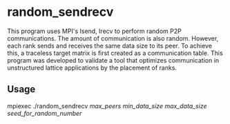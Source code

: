 # random_sendrecv

This program uses MPI's Isend, Irecv to perform random P2P communications. The amount of communication is also random. However, each rank sends and receives the same data size to its peer. To achieve this, a traceless target matrix is first created as a communication table.
This program was developed to validate a tool that optimizes communication in unstructured lattice applications by the placement of ranks.

## Usage

mpiexec ./random_sendrecv  _max_peers_  _min_data_size_  _max_data_size_  _seed_for_random_number_


